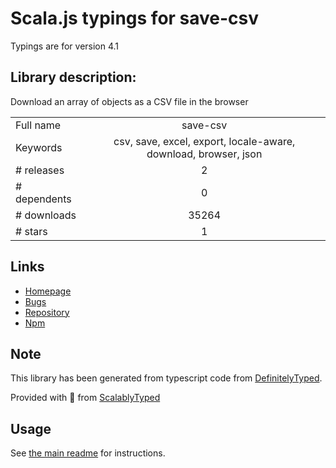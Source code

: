 
# Scala.js typings for save-csv

Typings are for version 4.1

## Library description:
Download an array of objects as a CSV file in the browser

|                    |                 |
| ------------------ | :-------------: |
| Full name          | save-csv |
| Keywords           | csv, save, excel, export, locale-aware, download, browser, json |
| # releases         | 2 |
| # dependents       | 0 |
| # downloads        | 35264 |
| # stars            | 1 |

## Links
- [Homepage](https://github.com/silverwind/save-csv#readme)
- [Bugs](https://github.com/silverwind/save-csv/issues)
- [Repository](https://github.com/silverwind/save-csv)
- [Npm](https://www.npmjs.com/package/save-csv)
    


## Note
This library has been generated from typescript code from [DefinitelyTyped](https://definitelytyped.org).

Provided with :purple_heart: from [ScalablyTyped](https://github.com/oyvindberg/ScalablyTyped)

## Usage
See [the main readme](../../readme.md) for instructions.



